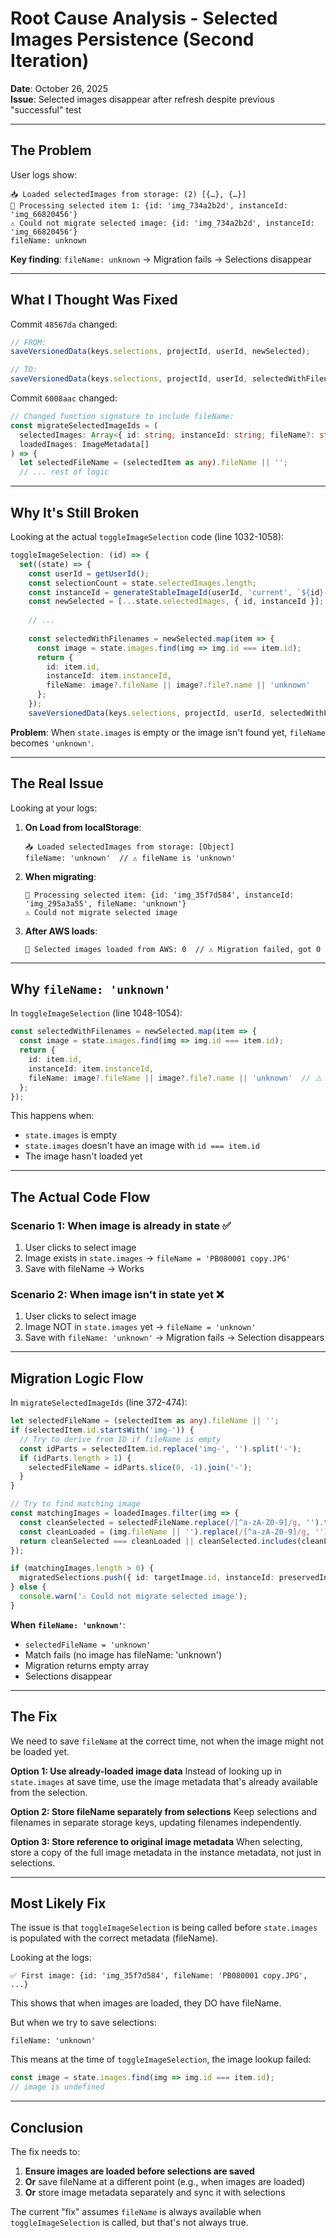# Root Cause Analysis - Selected Images Persistence (Second Iteration)

**Date**: October 26, 2025  
**Issue**: Selected images disappear after refresh despite previous "successful" test

---

## The Problem

User logs show:
```
📥 Loaded selectedImages from storage: (2) [{…}, {…}]
🔄 Processing selected item 1: {id: 'img_734a2b2d', instanceId: 'img_66820456'}
⚠️ Could not migrate selected image: {id: 'img_734a2b2d', instanceId: 'img_66820456'}
fileName: unknown
```

**Key finding**: `fileName: unknown` → Migration fails → Selections disappear

---

## What I Thought Was Fixed

Commit `48567da` changed:
```typescript
// FROM:
saveVersionedData(keys.selections, projectId, userId, newSelected);

// TO:
saveVersionedData(keys.selections, projectId, userId, selectedWithFilenames);
```

Commit `6008aac` changed:
```typescript
// Changed function signature to include fileName:
const migrateSelectedImageIds = (
  selectedImages: Array<{ id: string; instanceId: string; fileName?: string }>,
  loadedImages: ImageMetadata[]
) => {
  let selectedFileName = (selectedItem as any).fileName || '';
  // ... rest of logic
```

---

## Why It's Still Broken

Looking at the actual `toggleImageSelection` code (line 1032-1058):

```typescript
toggleImageSelection: (id) => {
  set((state) => {
    const userId = getUserId();
    const selectionCount = state.selectedImages.length;
    const instanceId = generateStableImageId(userId, 'current', `${id}-selection-${selectionCount}`, selectionCount);
    const newSelected = [...state.selectedImages, { id, instanceId }];
    
    // ...
    
    const selectedWithFilenames = newSelected.map(item => {
      const image = state.images.find(img => img.id === item.id);
      return {
        id: item.id,
        instanceId: item.instanceId,
        fileName: image?.fileName || image?.file?.name || 'unknown'
      };
    });
    saveVersionedData(keys.selections, projectId, userId, selectedWithFilenames);
```

**Problem**: When `state.images` is empty or the image isn't found yet, `fileName` becomes `'unknown'`.

---

## The Real Issue

Looking at your logs:
1. **On Load from localStorage**: 
   ```
   📥 Loaded selectedImages from storage: [Object]
   fileName: 'unknown'  // ⚠️ fileName is 'unknown'
   ```

2. **When migrating**: 
   ```
   🔄 Processing selected item: {id: 'img_35f7d584', instanceId: 'img_295a3a55', fileName: 'unknown'}
   ⚠️ Could not migrate selected image
   ```

3. **After AWS loads**:
   ```
   📸 Selected images loaded from AWS: 0  // ⚠️ Migration failed, got 0
   ```

---

## Why `fileName: 'unknown'`

In `toggleImageSelection` (line 1048-1054):
```typescript
const selectedWithFilenames = newSelected.map(item => {
  const image = state.images.find(img => img.id === item.id);
  return {
    id: item.id,
    instanceId: item.instanceId,
    fileName: image?.fileName || image?.file?.name || 'unknown'  // ⚠️ Becomes 'unknown'
  };
});
```

This happens when:
- `state.images` is empty
- `state.images` doesn't have an image with `id === item.id`
- The image hasn't loaded yet

---

## The Actual Code Flow

### Scenario 1: When image is already in state ✅
1. User clicks to select image
2. Image exists in `state.images` → `fileName = 'PB080001 copy.JPG'`
3. Save with fileName → Works

### Scenario 2: When image isn't in state yet ❌
1. User clicks to select image
2. Image NOT in `state.images` yet → `fileName = 'unknown'`
3. Save with `fileName: 'unknown'` → Migration fails → Selection disappears

---

## Migration Logic Flow

In `migrateSelectedImageIds` (line 372-474):
```typescript
let selectedFileName = (selectedItem as any).fileName || '';
if (selectedItem.id.startsWith('img-')) {
  // Try to derive from ID if fileName is empty
  const idParts = selectedItem.id.replace('img-', '').split('-');
  if (idParts.length > 1) {
    selectedFileName = idParts.slice(0, -1).join('-');
  }
}

// Try to find matching image
const matchingImages = loadedImages.filter(img => {
  const cleanSelected = selectedFileName.replace(/[^a-zA-Z0-9]/g, '').toLowerCase();
  const cleanLoaded = (img.fileName || '').replace(/[^a-zA-Z0-9]/g, '').toLowerCase();
  return cleanSelected === cleanLoaded || cleanSelected.includes(cleanLoaded) || cleanLoaded.includes(cleanSelected);
});

if (matchingImages.length > 0) {
  migratedSelections.push({ id: targetImage.id, instanceId: preservedInstanceId });
} else {
  console.warn('⚠️ Could not migrate selected image');
}
```

**When `fileName: 'unknown'`**:
- `selectedFileName = 'unknown'`
- Match fails (no image has fileName: 'unknown')
- Migration returns empty array
- Selections disappear

---

## The Fix

We need to save `fileName` at the correct time, not when the image might not be loaded yet.

**Option 1: Use already-loaded image data**
Instead of looking up in `state.images` at save time, use the image metadata that's already available from the selection.

**Option 2: Store fileName separately from selections**
Keep selections and filenames in separate storage keys, updating filenames independently.

**Option 3: Store reference to original image metadata**
When selecting, store a copy of the full image metadata in the instance metadata, not just in selections.

---

## Most Likely Fix

The issue is that `toggleImageSelection` is being called before `state.images` is populated with the correct metadata (fileName).

Looking at the logs:
```
✅ First image: {id: 'img_35f7d584', fileName: 'PB080001 copy.JPG', ...}
```

This shows that when images are loaded, they DO have fileName.

But when we try to save selections:
```
fileName: 'unknown'
```

This means at the time of `toggleImageSelection`, the image lookup failed:
```typescript
const image = state.images.find(img => img.id === item.id);
// image is undefined
```

---

## Conclusion

The fix needs to:
1. **Ensure images are loaded before selections are saved**
2. **Or** save fileName at a different point (e.g., when images are loaded)
3. **Or** store image metadata separately and sync it with selections

The current "fix" assumes `fileName` is always available when `toggleImageSelection` is called, but that's not always true.

